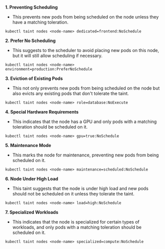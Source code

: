 **1. Preventing Scheduling**
- This prevents new pods from being scheduled on the node unless they have a matching toleration.
```
kubectl taint nodes <node-name> dedicated=frontend:NoSchedule
```

**2. Prefer No Scheduling**
- This suggests to the scheduler to avoid placing new pods on this node, but it will still allow scheduling if necessary.
```
kubectl taint nodes <node-name> environment=production:PreferNoSchedule
```

**3. Eviction of Existing Pods**
- This not only prevents new pods from being scheduled on the node but also evicts any existing pods that don't tolerate the taint.
```
kubectl taint nodes <node-name> role=database:NoExecute
```

**4. Special Hardware Requirements**
- This indicates that the node has a GPU and only pods with a matching toleration should be scheduled on it.
```
kubectl taint nodes <node-name> gpu=true:NoSchedule
```

**5. Maintenance Mode**
- This marks the node for maintenance, preventing new pods from being scheduled on it.
```
kubectl taint nodes <node-name> maintenance=scheduled:NoSchedule
```

**6. Node Under High Load**
- This taint suggests that the node is under high load and new pods should not be scheduled on it unless they tolerate the taint.
```
kubectl taint nodes <node-name> load=high:NoSchedule
```

**7. Specialized Workloads**
- This indicates that the node is specialized for certain types of workloads, and only pods with a matching toleration should be scheduled on it.
```
kubectl taint nodes <node-name> specialized=compute:NoSchedule
```
